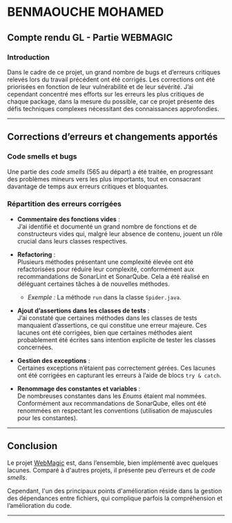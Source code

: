 # BENMAOUCHE MOHAMED  

## Compte rendu GL - Partie WEBMAGIC  

### Introduction  

Dans le cadre de ce projet, un grand nombre de bugs et d’erreurs critiques relevés lors du travail précédent ont été corrigés. Les corrections ont été priorisées en fonction de leur vulnérabilité et de leur sévérité. J’ai cependant concentré mes efforts sur les erreurs les plus critiques de chaque package, dans la mesure du possible, car ce projet présente des défis techniques complexes nécessitant des connaissances approfondies.  

---

## Corrections d’erreurs et changements apportés  

### Code smells et bugs  

Une partie des *code smells* (565 au départ) a été traitée, en progressant des problèmes mineurs vers les plus importants, tout en consacrant davantage de temps aux erreurs critiques et bloquantes.  

### Répartition des erreurs corrigées  

- **Commentaire des fonctions vides** :  
  J’ai identifié et documenté un grand nombre de fonctions et de constructeurs vides qui, malgré leur absence de contenu, jouent un rôle crucial dans leurs classes respectives.  

- **Refactoring** :  
  Plusieurs méthodes présentant une complexité élevée ont été refactorisées pour réduire leur complexité, conformément aux recommandations de SonarLint et SonarQube. Cela a été réalisé en déléguant certaines tâches à de nouvelles méthodes.  
  - *Exemple :* La méthode `run` dans la classe `Spider.java`.  

- **Ajout d’assertions dans les classes de tests** :  
  J’ai constaté que certaines méthodes dans les classes de tests manquaient d’assertions, ce qui constitue une erreur majeure. Ces lacunes ont été corrigées, bien que certaines méthodes aient probablement été écrites sans intention explicite de tester les classes concernées.  

- **Gestion des exceptions** :  
  Certaines exceptions n’étaient pas correctement gérées. Ces lacunes ont été corrigées en capturant les erreurs à l’aide de blocs `try & catch`.  

- **Renommage des constantes et variables** :  
  De nombreuses constantes dans les *Enums* étaient mal nommées. Conformément aux recommandations de SonarQube, elles ont été renommées en respectant les conventions (utilisation de majuscules pour les constantes).  

---

## Conclusion  

Le projet [WebMagic](https://github.com/code4craft/webmagic) est, dans l’ensemble, bien implémenté avec quelques lacunes. Comparé à d'autres projets, il présente peu d’erreurs et de *code smells*.  

Cependant, l'un des principaux points d'amélioration réside dans la gestion des dépendances entre fichiers, qui complique parfois la compréhension et l’amélioration du code.  

---
